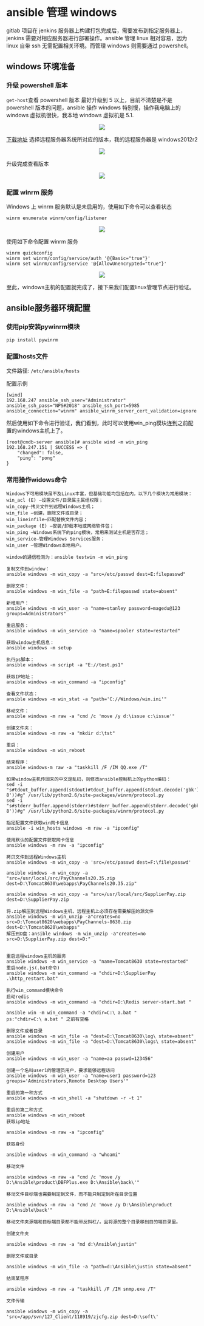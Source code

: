 # ansible 管理 windows

gitlab 项目在 jenkins 服务器上构建打包完成后，需要发布到指定服务器上，jenkins 需要对相应服务器进行部署操作。ansible 管理 linux 相对容易，因为 linux 自带 ssh 无需配置相关环境。而管理 windows 则需要通过 powershell。

## windows 环境准备

### 升级 powershell 版本

`get-host`查看 powershell 版本
最好升级到 5 以上，目前不清楚是不是 powershell 版本的问题，ansible 操作 windows 特别慢，操作我电脑上的 windows 虚拟机很快，我本地 windows 虚拟机是 5.1.

<div align=center>
	<img src="./images/1.png" width="">
</div>

[下载地址](https://docs.microsoft.com/zh-cn/powershell/scripting/install/installing-windows-powershell?view=powershell-7)
选择远程服务器系统所对应的版本，我的远程服务器是 windows2012r2

<div align=center>
	<img src="./images/2.png" width="">
</div>

升级完成查看版本

<div align=center>
	<img src="./images/3.png" width="">
</div>

### 配置 winrm 服务

Windows 上 winrm 服务默认是未启用的，使用如下命令可以查看状态

```
winrm enumerate winrm/config/listener
```

<div align=center>
	<img src="./images/4.png" width="">
</div>

使用如下命令配置 winrm 服务

```
winrm quickconfig
winrm set winrm/config/service/auth '@{Basic="true"}'
winrm set winrm/config/service '@{AllowUnencrypted="true"}'
```

<div align=center>
	<img src="./images/5.png" width="">
</div>

至此，windows主机的配置就完成了，接下来我们配置linux管理节点进行验证。

## ansible服务器环境配置

### 使用pip安装pywinrm模块

```
pip install pywinrm
```

### 配置hosts文件

文件路径: ```/etc/ansible/hosts```

配置示例

```
[wind]
192.168.247 ansible_ssh_user="Administrator" ansible_ssh_pass="NPS#2018" ansible_ssh_port=5985 ansible_connection="winrm" ansible_winrm_server_cert_validation=ignore
```

然后使用如下命令进行验证，我们看到，此时可以使用win_ping模块连到之前配置的windows主机上了。

```
[root@cmdb-server ansible]# ansible wind -m win_ping
192.168.247.151 | SUCCESS => {
    "changed": false,
    "ping": "pong"
}
```

### 常用操作widows命令
```
Windows下可用模块虽不及Linux丰富，但基础功能均包括在内，以下几个模块为常用模块：
win_acl (E) —设置文件/目录属主属组权限；
win_copy—拷贝文件到远程Windows主机；
win_file —创建，删除文件或目录；
win_lineinfile—匹配替换文件内容；
win_package (E) —安装/卸载本地或网络软件包；
win_ping —Windows系统下的ping模块，常用来测试主机是否存活；
win_service—管理Windows Services服务；
win_user —管理Windows本地用户。

window的通信检测为：ansible testwin -m win_ping
 
复制文件到window：
ansible windows -m win_copy -a "src=/etc/passwd dest=E:filepasswd"
 
删除文件：
ansible windows -m win_file -a "path=E:filepasswd state=absent"
 
新增用户：
ansible windows -m win_user -a "name=stanley password=magedu@123 groups=Administrators"
 
重启服务：
ansible windows -m win_service -a "name=spooler state=restarted"
 
获取window主机信息：
ansible windows -m setup
 
执行ps脚本：
ansible windows -m script -a "E://test.ps1"
 
获取IP地址：
ansible windows -m win_command -a "ipconfig"
 
查看文件状态：
ansible windows -m win_stat -a "path='C://Windows/win.ini'"
 
移动文件：
ansible windows -m raw -a "cmd /c 'move /y d:\issue c:\issue'"
 
创建文件夹：
ansible windows -m raw -a "mkdir d:\tst"
 
重启：
ansible windows -m win_reboot
 
结束程序：
ansible windows-m raw -a "taskkill /F /IM QQ.exe /T"
 
如果window主机传回来的中文是乱码，则修改ansible控制机上的python编码：
sed -i "s#tdout_buffer.append(stdout)#tdout_buffer.append(stdout.decode('gbk').encode('utf-8'))#g" /usr/lib/python2.6/site-packages/winrm/protocol.py
sed -i "s#stderr_buffer.append(stderr)#stderr_buffer.append(stderr.decode('gbk').encode('utf-8'))#g" /usr/lib/python2.6/site-packages/winrm/protocol.py
 
指定配置文件获取win网卡信息
ansible -i win_hosts windows -m raw -a "ipconfig"
  
使用默认的配置文件获取网卡信息
ansible windows -m raw -a "ipconfig"
  
拷贝文件到远程Windows主机
ansible windows -m win_copy -a 'src=/etc/passwd dest=F:\file\passwd'
  
ansible windows -m win_copy -a "src=/usr/local/src/PayChannels20.35.zip dest=D:\Tomcat8630\webapps\PayChannels20.35.zip"
  
ansible windows -m win_copy -a "src=/usr/local/src/SupplierPay.zip dest=D:\SupplierPay.zip
  
将.zip解压到远程Windows主机，远程主机上必须存在需要解压的源文件
ansible windows -m win_unzip -a"creates=no src=D:\Tomcat8620\webapps\PayChannels-8630.zip dest=D:\Tomcat8620\webapps"
解压到D盘：ansible windows -m win_unzip -a"creates=no src=D:\SupplierPay.zip dest=D:"
  
  
重启远程windows主机的服务
ansible windows -m win_service -a "name=Tomcat8630 state=restarted"
重启node.js(.bat命令)
ansible windows -m win_command -a "chdir=D:\SupplierPay .\http_restart.bat"
 
执行win_command模块命令
启动redis
ansible windows -m win_command -a "chdir=D:\Redis server-start.bat "
 
ansible win -m win_command -a "chdir=C:\ a.bat "
ps:"chdir=C:\ a.bat " 之前有空格
 
删除文件或者目录
ansible windows -m win_file -a "dest=D:\Tomcat8630\log\ state=absent"
ansible windows -m win_file -a "dest=D:\Tomcat8630\logs\ state=absent"
  
创建用户
ansible windows -m win_user -a "name=aa passwd=123456"
  
创建一个名叫user1的管理员用户，要求能够远程访问
ansible windows -m win_user -a "name=user1 password=123 groups='Administrators,Remote Desktop Users'"
  
重启的第一种方式
ansible windows -m win_shell -a "shutdown -r -t 1"
 
重启的第二种方式
ansible windows -m win_reboot
获取ip地址
 
ansible windows -m raw -a "ipconfig"
 
获取身份
 
ansible windows -m win_command -a "whoami"
 
移动文件
 
ansible windows -m raw -a "cmd /c 'move /y D:\Ansible\product\DBFPlus.exe D:\Ansible\back\'"
 
移动文件目标端也需要制定到文件，而不能只制定到所在目录位置
 
ansible windows -m raw -a "cmd /c 'move /y D:\Ansible\product D:\Ansible\back'"
 
移动文件夹源端和目标端目录都不能带反斜杠/。且将源的整个目录移到目的端目录里。
 
创建文件夹
 
ansible windows -m raw -a "md d:\Ansible\justin"
 
删除文件或目录
 
ansible windows -m win_file -a "path=d:\Ansible\justin state=absent"
 
结束某程序
 
ansible windows -m raw -a "taskkill /F /IM snmp.exe /T"
 
文件传输
 
ansible windows -m win_copy -a 'src=/app/svn/127_Client/118919/zjcfg.zip dest=D:\soft\'
```